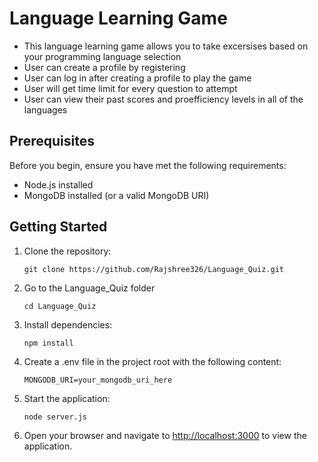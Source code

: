 # Language Learning Game

- This language learning game allows you to take excersises based on your programming language selection
- User can create a profile by registering
- User can log in after creating a profile to play the game
- User will get time limit for every question to attempt
- User can view their past scores and proefficiency levels in all of the languages
  

## Prerequisites

Before you begin, ensure you have met the following requirements:

- Node.js installed
- MongoDB installed (or a valid MongoDB URI)

## Getting Started

1. Clone the repository:

    ```
    git clone https://github.com/Rajshree326/Language_Quiz.git
    ```

2. Go to the Language_Quiz folder
   
   ```
   cd Language_Quiz
   ```
   
3. Install dependencies:

    ```
    npm install
    ```

4. Create a .env file in the project root with the following content:

    ```
    MONGODB_URI=your_mongodb_uri_here
    ```

5. Start the application:

    ```
    node server.js
    ```

6. Open your browser and navigate to [http://localhost:3000](http://localhost:3000) to view the application.



